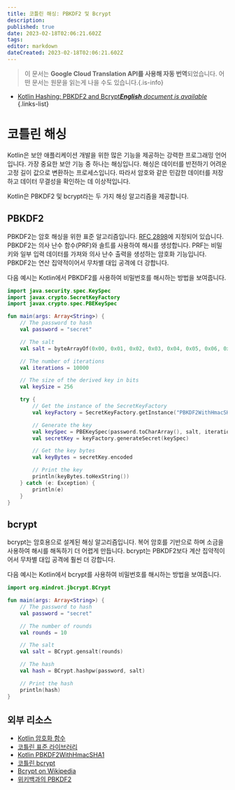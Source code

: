 ```yaml
---
title: 코틀린 해싱: PBKDF2 및 Bcrypt
description: 
published: true
date: 2023-02-18T02:06:21.602Z
tags: 
editor: markdown
dateCreated: 2023-02-18T02:06:21.602Z
---
```


> 이 문서는 **Google Cloud Translation API를 사용해 자동 번역**되었습니다.
어떤 문서는 원문을 읽는게 나을 수도 있습니다.{.is-info}



- [Kotlin Hashing: PBKDF2 and Bcrypt***English** document is available*](/en/Knowledge-base/Kotlin/kotlin-hashing-pbkdf2-and-bcrypt)
{.links-list}


# 코틀린 해싱

Kotlin은 보안 애플리케이션 개발을 위한 많은 기능을 제공하는 강력한 프로그래밍 언어입니다. 가장 중요한 보안 기능 중 하나는 해싱입니다. 해싱은 데이터를 반전하기 어려운 고정 길이 값으로 변환하는 프로세스입니다. 따라서 암호와 같은 민감한 데이터를 저장하고 데이터 무결성을 확인하는 데 이상적입니다.

Kotlin은 PBKDF2 및 bcrypt라는 두 가지 해싱 알고리즘을 제공합니다.

## PBKDF2

PBKDF2는 암호 해싱을 위한 표준 알고리즘입니다. [RFC 2898](https://tools.ietf.org/html/rfc2898)에 지정되어 있습니다. PBKDF2는 의사 난수 함수(PRF)와 솔트를 사용하여 해시를 생성합니다. PRF는 비밀 키와 일부 입력 데이터를 가져와 의사 난수 출력을 생성하는 암호화 기능입니다. PBKDF2는 연산 집약적이어서 무차별 대입 공격에 더 강합니다.

다음 예시는 Kotlin에서 PBKDF2를 사용하여 비밀번호를 해시하는 방법을 보여줍니다.

```kotlin
import java.security.spec.KeySpec
import javax.crypto.SecretKeyFactory
import javax.crypto.spec.PBEKeySpec

fun main(args: Array<String>) {
    // The password to hash
    val password = "secret"

    // The salt
    val salt = byteArrayOf(0x00, 0x01, 0x02, 0x03, 0x04, 0x05, 0x06, 0x07, 0x08, 0x09, 0x0a, 0x0b, 0x0c, 0x0d, 0x0e, 0x0f)

    // The number of iterations
    val iterations = 10000

    // The size of the derived key in bits
    val keySize = 256

    try {
        // Get the instance of the SecretKeyFactory
        val keyFactory = SecretKeyFactory.getInstance("PBKDF2WithHmacSHA1")

        // Generate the key
        val keySpec = PBEKeySpec(password.toCharArray(), salt, iterations, keySize)
        val secretKey = keyFactory.generateSecret(keySpec)

        // Get the key bytes
        val keyBytes = secretKey.encoded

        // Print the key
        println(keyBytes.toHexString())
    } catch (e: Exception) {
        println(e)
    }
}
```

## bcrypt

bcrypt는 암호용으로 설계된 해싱 알고리즘입니다. 복어 암호를 기반으로 하며 소금을 사용하여 해시를 해독하기 더 어렵게 만듭니다. bcrypt는 PBKDF2보다 계산 집약적이어서 무차별 대입 공격에 훨씬 더 강합니다.

다음 예시는 Kotlin에서 bcrypt를 사용하여 비밀번호를 해시하는 방법을 보여줍니다.

```kotlin
import org.mindrot.jbcrypt.BCrypt

fun main(args: Array<String>) {
    // The password to hash
    val password = "secret"

    // The number of rounds
    val rounds = 10

    // The salt
    val salt = BCrypt.gensalt(rounds)

    // The hash
    val hash = BCrypt.hashpw(password, salt)

    // Print the hash
    println(hash)
}
```

## 외부 리소스

- [Kotlin 암호화 함수](https://kotlinlang.org/api/latest/jvm/stdlib/kotlin.crypto/-crypto-functions/)
- [코틀린 표준 라이브러리](https://kotlinlang.org/api/latest/jvm/stdlib/)
- [Kotlin PBKDF2WithHmacSHA1](https://kotlinlang.org/api/latest/jvm/stdlib/kotlin.security/-p-b-k-d-f-2-with-hmac-s-h-a-1/)
- [코틀린 bcrypt](https://kotlinlang.org/api/latest/jvm/stdlib/org.mindrot/-bcrypt/)
- [Bcrypt on Wikipedia](https://en.wikipedia.org/wiki/Bcrypt)
- [위키백과의 PBKDF2](https://en.wikipedia.org/wiki/PBKDF2)